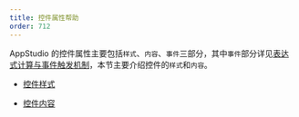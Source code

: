 ```yaml
---
title: 控件属性帮助
order: 712
---
```


AppStudio 的控件属性主要包括`样式`、`内容`、`事件`三部分，其中`事件`部分详见[表达式计算与事件触发机制](../features/event/index.md)，本节主要介绍控件的`样式`和`内容`。


* [控件样式](style.md)

* [控件内容](stuff.md)


